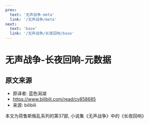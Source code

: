 ```yaml
---
prev:
  text: '无声战争-meta'
  link: '/无声战争/meta'
next:
  text: 'base'
  link: '/无声战争/长夜回响/base'
---
```


# 无声战争-长夜回响-元数据

## 原文来源

+ 原译者: 蓝色潟湖
+ <https://www.bilibili.com/read/cv858685>
+ 来源: bilibili

本文为荷鲁斯叛乱系列的第37部, 小说集《无声战争》中的《长夜回响》
